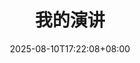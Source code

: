 ---
title: "我的演讲"
description: 
date: 2025-08-10T17:22:08+08:00
image: 
math: 
license: 
hidden: false
comments: true
draft: true
---